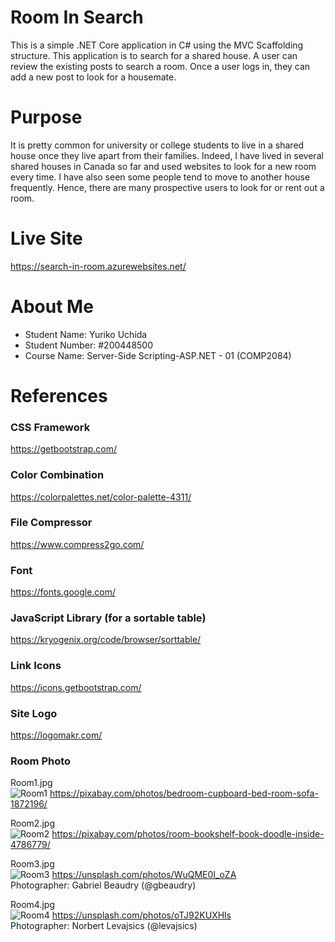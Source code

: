 # Room In Search
This is a simple .NET Core application in C# using the MVC Scaffolding structure. This application is to search for a shared house. A user can review the existing posts to search a room. Once a user logs in, they can add a new post to look for a housemate.

# Purpose
It is pretty common for university or college students to live in a shared house once they live apart from their families. Indeed, I have lived in several shared houses in Canada so far and used websites to look for a new room every time. I have also seen some people tend to move to another house frequently. Hence, there are many prospective users to look for or rent out a room.

# Live Site
https://search-in-room.azurewebsites.net/

# About Me
- Student Name: Yuriko Uchida
- Student Number: #200448500
- Course Name: Server-Side Scripting-ASP.NET - 01 (COMP2084)

# References
### CSS Framework
https://getbootstrap.com/

### Color Combination 
https://colorpalettes.net/color-palette-4311/

### File Compressor   
https://www.compress2go.com/

### Font 
https://fonts.google.com/   

### JavaScript Library (for a sortable table) 
https://kryogenix.org/code/browser/sorttable/

### Link Icons 
https://icons.getbootstrap.com/

### Site Logo 
https://logomakr.com/

### Room Photo
Room1.jpg   
![Room1](https://user-images.githubusercontent.com/76763897/137438061-06dd2201-b634-4fd6-beec-287b26b94c2f.jpg)
https://pixabay.com/photos/bedroom-cupboard-bed-room-sofa-1872196/

Room2.jpg   
![Room2](https://user-images.githubusercontent.com/76763897/137437503-0d346be8-94d0-4295-b6a6-92fa87097d7b.jpg)
https://pixabay.com/photos/room-bookshelf-book-doodle-inside-4786779/

Room3.jpg   
![Room3](https://user-images.githubusercontent.com/76763897/137437526-713673b1-fc5e-4625-a5ec-9108076e7c85.jpg)
https://unsplash.com/photos/WuQME0I_oZA   
Photographer: Gabriel Beaudry (@gbeaudry)    

Room4.jpg   
![Room4](https://user-images.githubusercontent.com/76763897/137437547-bb763a69-f7f2-4389-b9c1-ca67d0b6591c.jpg)
https://unsplash.com/photos/oTJ92KUXHls    
Photographer: Norbert Levajsics (@levajsics)   
